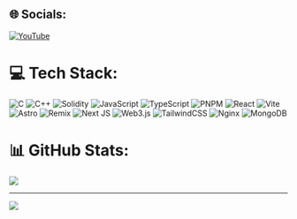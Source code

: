 ## 🌐 Socials:
[![YouTube](https://img.shields.io/badge/YouTube-%23FF0000.svg?logo=YouTube&logoColor=white)](https://youtube.com/@Xiloe/) 

# 💻 Tech Stack:
![C](https://img.shields.io/badge/c-%2300599C.svg?style=flat&logo=c&logoColor=white) ![C++](https://img.shields.io/badge/c++-%2300599C.svg?style=flat&logo=c%2B%2B&logoColor=white) ![Solidity](https://img.shields.io/badge/Solidity-%23363636.svg?style=flat&logo=solidity&logoColor=white) ![JavaScript](https://img.shields.io/badge/javascript-%23323330.svg?style=flat&logo=javascript&logoColor=%23F7DF1E) ![TypeScript](https://img.shields.io/badge/typescript-%23007ACC.svg?style=flat&logo=typescript&logoColor=white) ![PNPM](https://img.shields.io/badge/pnpm-%234a4a4a.svg?style=flat&logo=pnpm&logoColor=f69220) ![React](https://img.shields.io/badge/react-%2320232a.svg?style=flat&logo=react&logoColor=%2361DAFB) ![Vite](https://img.shields.io/badge/vite-%23646CFF.svg?style=flat&logo=vite&logoColor=white) ![Astro](https://img.shields.io/badge/astro-%232C2052.svg?style=flat&logo=astro&logoColor=white) ![Remix](https://img.shields.io/badge/remix-%23000.svg?style=flat&logo=remix&logoColor=white) ![Next JS](https://img.shields.io/badge/Next-black?style=flat&logo=next.js&logoColor=white) ![Web3.js](https://img.shields.io/badge/web3.js-F16822?style=flat&logo=web3.js&logoColor=white) ![TailwindCSS](https://img.shields.io/badge/tailwindcss-%2338B2AC.svg?style=flat&logo=tailwind-css&logoColor=white) ![Nginx](https://img.shields.io/badge/nginx-%23009639.svg?style=flat&logo=nginx&logoColor=white) ![MongoDB](https://img.shields.io/badge/MongoDB-%234ea94b.svg?style=flat&logo=mongodb&logoColor=white)
# 📊 GitHub Stats:
![](https://github-readme-streak-stats.herokuapp.com/?user=Xiloe&theme=tokyonight&hide_border=false)<br/>

---
[![](https://visitcount.itsvg.in/api?id=Xiloe&icon=6&color=0)](https://visitcount.itsvg.in)

<!-- Proudly created with GPRM ( https://gprm.itsvg.in ) -->
